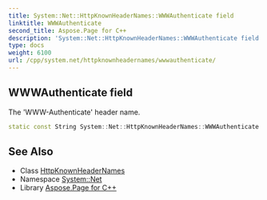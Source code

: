 ```yaml
---
title: System::Net::HttpKnownHeaderNames::WWWAuthenticate field
linktitle: WWWAuthenticate
second_title: Aspose.Page for C++
description: 'System::Net::HttpKnownHeaderNames::WWWAuthenticate field. The ''WWW-Authenticate'' header name in C++.'
type: docs
weight: 6100
url: /cpp/system.net/httpknownheadernames/wwwauthenticate/
---
```

## WWWAuthenticate field


The 'WWW-Authenticate' header name.

```cpp
static const String System::Net::HttpKnownHeaderNames::WWWAuthenticate
```

## See Also

* Class [HttpKnownHeaderNames](../)
* Namespace [System::Net](../../)
* Library [Aspose.Page for C++](../../../)
